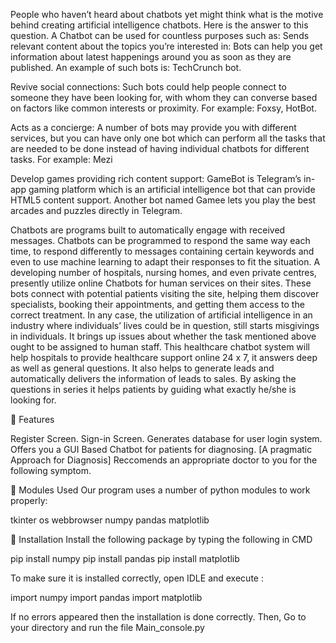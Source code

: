 People who haven’t heard about chatbots yet might think what is the motive behind creating artificial intelligence chatbots. Here is the answer to this question.
A Chatbot can be used for countless purposes such as:
Sends relevant content about the topics you’re interested in:
Bots can help you get information about latest happenings around you as soon as they are published.
An example of such bots is: TechCrunch bot.

Revive social connections: Such bots could help people connect to someone they have been looking for, with whom they can converse based on factors like common interests or proximity.
For example: Foxsy, HotBot.

Acts as a concierge: A number of bots may provide you with different services, but you can have only one bot which can perform all the tasks that are needed to be done instead of having individual chatbots for different tasks.
For example: Mezi

Develop games providing rich content support: GameBot is Telegram’s in-app gaming platform which is an artificial intelligence bot that can provide HTML5 content support. Another bot named Gamee lets you play the best arcades and puzzles directly in Telegram.


Chatbots are programs built to automatically engage with received messages. Chatbots can be programmed to respond the same way each time, to respond differently to messages containing certain keywords and even to use machine learning to adapt their responses to fit the situation. A developing number of hospitals, nursing homes, and even private centres, presently utilize online Chatbots for human services on their sites. These bots connect with potential patients visiting the site, helping them discover specialists, booking their appointments, and getting them access to the correct treatment. In any case, the utilization of artificial intelligence in an industry where individuals’ lives could be in question, still starts misgivings in individuals. It brings up issues about whether the task mentioned above ought to be assigned to human staff. This healthcare chatbot system will help hospitals to provide healthcare support online 24 x 7, it answers deep as well as general questions. It also helps to generate leads and automatically delivers the information of leads to sales. By asking the questions in series it helps patients by guiding what exactly he/she is looking for.

📇 Features

Register Screen.
Sign-in Screen.
Generates database for user login system.
Offers you a GUI Based Chatbot for patients for diagnosing. [A pragmatic Approach for Diagnosis]
Reccomends an appropriate doctor to you for the following symptom.



📜 Modules Used
Our program uses a number of python modules to work properly:

tkinter
os
webbrowser
numpy
pandas
matplotlib




🔳 Installation
Install the following package by typing the following in CMD

pip install numpy
pip install pandas
pip install matplotlib


To make sure it is installed correctly, open IDLE and execute :

import numpy
import pandas
import matplotlib


If no errors appeared then the installation is done correctly. Then, Go to your directory and run the file Main_console.py
